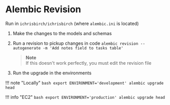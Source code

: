 # Alembic Revision

Run in `ichrisbirch/ichrisbirch` (where `alembic.ini` is located)

1. Make the changes to the models and schemas

2. Run a revision to pickup changes in code
`alembic revision --autogenerate -m 'Add notes field to tasks table'`

    > **Note**  
    > If this doesn't work perfectly, you must edit the revision file

3. Run the upgrade in the environments

!!! note "Locally"
    ```bash
    export ENVIRONMENT='development'
    alembic upgrade head
    ```

!!! info "EC2"
    ```bash
    export ENVIRONMENT='production'
    alembic upgrade head
    ```
